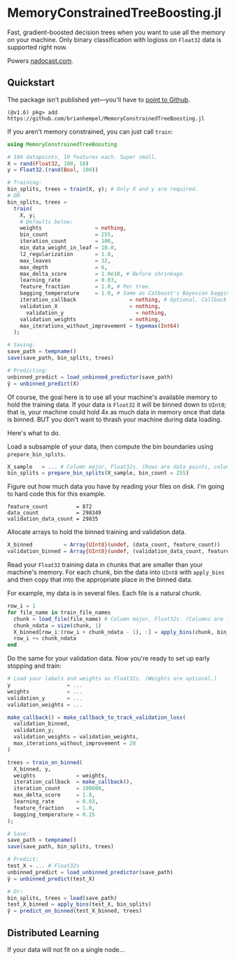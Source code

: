 # MemoryConstrainedTreeBoosting.jl

Fast, gradient-boosted decision trees when you want to use all the memory on your machine. Only binary classification with logloss on `Float32` data is supported right now.

Powers [nadocast.com](http://nadocast.com).

## Quickstart

The package isn't published yet—you'll have to [point to Github](https://pkgdocs.julialang.org/v1/managing-packages/#Adding-unregistered-packages).

```
(@v1.6) pkg> add https://github.com/brianhempel/MemoryConstrainedTreeBoosting.jl
```

If you aren't memory constrained, you can just call `train`:

```julia
using MemoryConstrainedTreeBoosting

# 100 datapoints, 10 features each. Super small.
X = rand(Float32, 100, 10)
y = Float32.(rand(Bool, 100))

# Training:
bin_splits, trees = train(X, y); # Only X and y are required.
# OR
bin_splits, trees =
  train(
    X, y;
    # Defaults below:
    weights                 = nothing,
    bin_count               = 255,
    iteration_count         = 100,
    min_data_weight_in_leaf = 10.0,
    l2_regularization       = 1.0,
    max_leaves              = 32,
    max_depth               = 6,
    max_delta_score         = 1.0e10, # Before shrinkage.
    learning_rate           = 0.03,
    feature_fraction        = 1.0, # Per tree.
    bagging_temperature     = 1.0, # Same as Catboost's Bayesian bagging. 0.0 doesn't change the weights. 1.0 samples from the exponential distribution to scale each datapoint's weight.
    iteration_callback                 = nothing, # Optional. Callback is given trees. If you want to override the default early stopping validation callback which is auto-generated if validation data is provided.
  	validation_X                       = nothing,
 	  validation_y                       = nothing,
    validation_weights                 = nothing,
    max_iterations_without_improvement = typemax(Int64)
  );

# Saving:
save_path = tempname()
save(save_path, bin_splits, trees)

# Predicting:
unbinned_predict = load_unbinned_predictor(save_path)
ŷ = unbinned_predict(X)
```

Of course, the goal here is to use all your machine's available memory to hold the training data. If your data is `Float32` it will be binned down to `UInt8`; that is, your machine could hold 4x as much data in memory once that data is binned. BUT you don't want to thrash your machine during data loading.

Here's what to do.

Load a subsample of your data, then compute the bin boundaries using `prepare_bin_splits`.

````julia
X_sample   = ... # Column major, Float32s. (Rows are data points, columns are features)
bin_splits = prepare_bin_splits(X_sample, bin_count = 255)
````

Figure out how much data you have by reading your files on disk. I'm going to hard code this for this example.

```
feature_count         = 872
data_count            = 298349
validation_data_count = 29835
```

Allocate arrays to hold the binned training and validation data.

```julia
X_binned          = Array{UInt8}(undef, (data_count, feature_count))
validation_binned = Array{UInt8}(undef, (validation_data_count, feature_count))
```

Read your `Float32` training data in chunks that are smaller than your machine's memory. For each chunk, bin the data into `UInt8` with `apply_bins` and then copy that into the appropriate place in the binned data.

For example, my data is in several files. Each file is a natural chunk.

```julia
row_i = 1
for file_name in train_file_names
  chunk = load_file(file_name) # Column major, Float32s. (Columns are features.)
  chunk_ndata = size(chunk, 1)
  X_binned[row_i:(row_i + chunk_ndata - 1), :] = apply_bins(chunk, bin_splits)
  row_i += chunk_ndata
end
```

Do the same for your validation data. Now you're ready to set up early stopping and train:

```julia
# Load your labels and weights as Float32s. (Weights are optional.)
y                  = ...
weights            = ...
validation_y       = ...
validation_weights = ...

make_callback() = make_callback_to_track_validation_loss(
  validation_binned,
  validation_y;
  validation_weights = validation_weights,
  max_iterations_without_improvement = 20
)

trees = train_on_binned(
  X_binned, y,
  weights             = weights,
  iteration_callback  = make_callback(),
  iteration_count     = 100000,
  max_delta_score     = 1.8,
  learning_rate       = 0.03,
  feature_fraction    = 1.0,
  bagging_temperature = 0.25
);

# Save:
save_path = tempname()
save(save_path, bin_splits, trees)

# Predict:
test_X = ... # Float32s
unbinned_predict = load_unbinned_predictor(save_path)
ŷ = unbinned_predict(test_X)

# Or:
bin_splits, trees = load(save_path)
test_X_binned = apply_bins(test_X, bin_splits)
ŷ = predict_on_binned(test_X_binned, trees)
```

## Distributed Learning

If your data will not fit on a single node...
